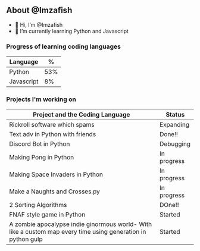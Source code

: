 ## About @Imzafish
- 👋 Hi, I’m @Imzafish
- 🌱 I’m currently learning Python and Javascript

### Progress of learning coding languages
 | Language | % |
 |----------|---|
 | Python   |53%|
 |Javascript|8% |

 
 

### Projects I'm working on
 | Project and the Coding Language| Status      |
 |--------------------------------|-------------|
 | Rickroll software which spams  |  Expanding  |
 | Text adv in Python with friends| Done!!      |
 | Discord Bot in Python          | Debugging   |
 | Making Pong in Python          | In progress | 
 | Making Space Invaders in Python| In progress |
 | Make a Naughts and Crosses.py  | In progress |
 | 2 Sorting Algorithms           | DOne!!      |
 |FNAF style game in Python       | Started     |
 |A zombie apocalypse indie ginormous world- With like a custom map every time using  generation in python gulp| Started|

<!---
Imzafish/Imzafish is a ✨ special ✨ repository because its `README.md` (this file) appears on your GitHub profile.
You can click the Preview link to take a look at your changes.
--->
